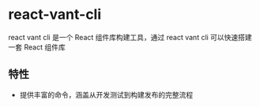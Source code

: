 # react-vant-cli

react vant cli 是一个 React 组件库构建工具，通过 react vant cli 可以快速搭建一套 React 组件库

## 特性

- 提供丰富的命令，涵盖从开发测试到构建发布的完整流程
